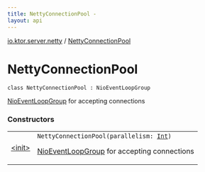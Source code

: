 ```yaml
---
title: NettyConnectionPool - 
layout: api
---
```


<div class='api-docs-breadcrumbs'><a href="../index.html">io.ktor.server.netty</a> / <a href="./index.html">NettyConnectionPool</a></div>

# NettyConnectionPool

<div class="signature"><code><span class="keyword">class </span><span class="identifier">NettyConnectionPool</span>&nbsp;<span class="symbol">:</span>&nbsp;<span class="identifier">NioEventLoopGroup</span></code></div>

<a href="#">NioEventLoopGroup</a> for accepting connections

### Constructors

<table class="api-docs-table">
<tbody>
<tr>
<td markdown="1">

<a href="-init-.html">&lt;init&gt;</a>


</td>
<td markdown="1">
<div class="signature"><code><span class="identifier">NettyConnectionPool</span><span class="symbol">(</span><span class="parameterName" id="io.ktor.server.netty.NettyConnectionPool$<init>(kotlin.Int)/parallelism">parallelism</span><span class="symbol">:</span>&nbsp;<a href="https://kotlinlang.org/api/latest/jvm/stdlib/kotlin/-int/index.html"><span class="identifier">Int</span></a><span class="symbol">)</span></code></div>

<a href="#">NioEventLoopGroup</a> for accepting connections


</td>
</tr>
</tbody>
</table>
